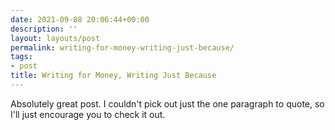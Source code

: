 ```yaml
---
date: 2021-09-08 20:06:44+00:00
description: ''
layout: layouts/post
permalink: writing-for-money-writing-just-because/
tags:
- post
title: Writing for Money, Writing Just Because
---
```


<p>Absolutely great post. I couldn't pick out just the one paragraph to quote, so I'll just encourage you to check it out.</p>